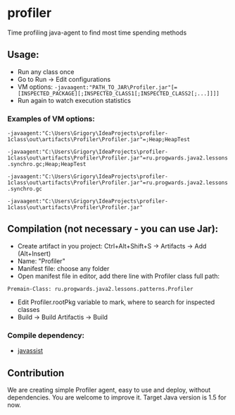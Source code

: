 # profiler
Time profiling java-agent to find most time spending methods

## Usage:
- Run any class once
- Go to Run -> Edit configurations
- VM options: `-javaagent:"PATH_TO_JAR\Profiler.jar"[=[INSPECTED_PACKAGE][;INSPECTED_CLASS1[;INSPECTED_CLASS2[;...]]]]`
- Run again to watch execution statistics


### Examples of VM options:

`-javaagent:"C:\Users\Grigory\IdeaProjects\profiler-1class\out\artifacts\Profiler\Profiler.jar"=;Heap;HeapTest`
  
`-javaagent:"C:\Users\Grigory\IdeaProjects\profiler-1class\out\artifacts\Profiler\Profiler.jar"=ru.progwards.java2.lessons.synchro.gc;Heap;HeapTest`
  
`-javaagent:"C:\Users\Grigory\IdeaProjects\profiler-1class\out\artifacts\Profiler\Profiler.jar"=ru.progwards.java2.lessons.synchro.gc`
  
`-javaagent:"C:\Users\Grigory\IdeaProjects\profiler-1class\out\artifacts\Profiler\Profiler.jar"`

## Compilation (not necessary - you can use Jar):
- Create artifact in you project: Ctrl+Alt+Shift+S -> Artifacts -> Add (Alt+Insert)
- Name: "Profiler"
- Manifest file: choose any folder
- Open manifest file in editor, add there line with Profiler class full path:

`Premain-Class: ru.progwards.java2.lessons.patterns.Profiler`

- Edit Profiler.rootPkg variable to mark, where to search for inspected classes
- Build -> Build Artifactis -> Build

### Compile dependency:
- [javassist](https://mvnrepository.com/artifact/org.javassist/javassist)

## Contribution
We are creating simple Profiler agent, easy to use and deploy, without dependencies. You are welcome to improve it. Target Java version is 1.5 for now.
